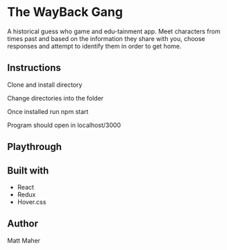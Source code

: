 
# The WayBack Gang

A historical guess who game and edu-tainment app. Meet characters from times past and based on the information they share with you, choose responses and attempt to identify them in order to get home.

## Instructions

Clone and install directory

Change directories into the folder

Once installed run npm start

Program should open in localhost/3000

## Playthrough



## Built with

- React
- Redux
- Hover.css

## Author
Matt Maher

